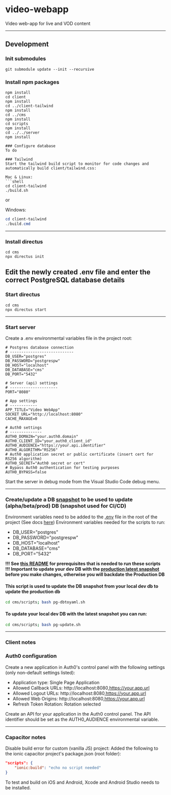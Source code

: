 # video-webapp
Video web-app for live and VOD content

---

## Development
### Init submodules
```shell
git submodule update --init --recursive
```

### Install npm packages
```shell
npm install
cd client
npm install
cd ../client-tailwind
npm install
cd ../cms
npm install
cd scripts
npm install
cd ../../server
npm install

### Configure database
To do

### Tailwind
Start the tailwind build script to monitor for code changes and automatically build client/tailwind.css:

Mac & Linux:
```shell
cd client-tailwind
./build.sh
```
or

Windows:
```powershell
cd client-tailwind
./build.cmd
```

---
### Install directus
```shell
cd cms
npx directus init
```

Edit the newly created .env file and enter the correct PostgreSQL database details
---

### Start directus
```shell
cd cms
npx directus start
```

---

### Start server
Create a .env environmental variables file in the project root:
```shell
# Postgres database connection
# ----------------------------
DB_USER="postgres"
DB_PASSWORD="postgrespw"
DB_HOST="localhost"
DB_DATABASE="cms"
DB_PORT="5432"

# Server (api) settings
# ---------------------
PORT="8080"

# App settings
# ------------
APP_TITLE="Video WebApp"
SOCKET_URL="http://localhost:8080"
CACHE_MAXAGE=0

# Auth0 settings
# --------------
AUTH0_DOMAIN="your.auth0.domain"
AUTH0_CLIENT_ID="your_auth0_client_id"
AUTH0_AUDIENCE="https://your.api.identifier"
AUTH0_ALGORITHM="RS256"
# Auth0 application secret or public certificate (insert cert for RS256 algorithm)
AUTH0_SECRET="Auth0 secret or cert"
# Bypass Auth0 authentication for testing purposes
AUTH0_BYPASS=false
```

Start the server in debug mode from the Visual Studio Code debug menu.

--- 

### Create/update a DB [snapshot](cms/snapshot/CMS-DB.yaml) to be used to update (alpha/beta/prod) DB (snapshot used for CI/CD)
Environment variables need to be added to the [.env](./.env) file in the root of the project (See docs [here](cms/scripts/README.md))
Environment variables needed for the scripts to run: 
* DB_USER="postgres"
* DB_PASSWORD="postgrespw"
* DB_HOST="localhost"
* DB_DATABASE="cms"
* DB_PORT="5432"

**!!! See [this README](cms/scripts/README.md) for prerequisites that is needed to run these scripts**<br>
**!!! Important to update your dev DB with the [production latest snapshot](cms/snapshot/CMS-DB.yaml) before you make changes, otherwise you will backdate the Production DB**

#### This script is used to update the DB snapshot from your local dev db to update the production db
```bash
cd cms/scripts; bash pg-dbtoyaml.sh
```
#### To update your local dev DB with the latest snapshot you can run: 
```bash
cd cms/scripts; bash pg-update.sh
```

---

### Client notes

### Auth0 configuration
Create a new application in Auth0's control panel with the following settings (only non-default settings listed):
* Application type: Single Page Application
* Allowed Callback URLs: http://localhost:8080,https://your.app.url
* Allowed Logout URLs: http://localhost:8080,https://your.app.url
* Allowed Web Origins: http://localhost:8080,https://your.app.url
* Refresh Token Rotation: Rotation selected

Create an API for your application in the Auth0 control panel. The API identifier should be set as the AUTH0_AUDIENCE environmental variable.

---

### Capacitor notes
Disable build error for custom (vanilla JS) project: Added the following to the ionic capacitor project's package.json (root folder):
```json
"scripts": {
    "ionic:build": "echo no script needed"
}
```

To test and build on iOS and Android, Xcode and Android Studio needs to be installed.